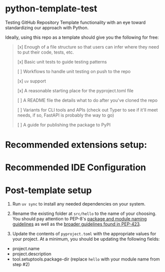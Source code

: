 # python-template-test

Testing GitHub Repository Template functionality with an eye toward standardizing our approach with Python.

Ideally, using this repo as a template should give you the following for free:

> [x] Enough of a file structure so that users can infer where they need to put their code, tests, etc.
> 
> [x] Basic unit tests to guide testing patterns
> 
> [ ] Workflows to handle unit testing on push to the repo
> 
> [x] `uv` support
> 
> [x] A reasonable starting place for the pyproject.toml file
> 
> [ ] A README file the details what to do after you've cloned the repo
> 
> [ ] Variants for CLI tools and APIs (check out Typer to see if it'll meet needs, if so, FastAPI is probably the way to go)
> 
> [ ] A guide for publishing the package to PyPI
> 

# Recommended extensions setup:

# Recommended IDE Configuration

# Post-template setup

1. Run `uv sync` to install any needed dependencies on your system.

2. Rename the existing folder at `src/hello` to the name of your choosing. You should pay attention to PEP-8's [package and module naming guidelines](https://peps.python.org/pep-0008/#package-and-module-names) as well as the [broader guidelines found in PEP-423](https://peps.python.org/pep-0423/#overview).

3. Update the contents of `pyproject.toml` with the appropriate values for your project. At a minimum, you should be updating the following fields:

- project.name
- project.description
- tool.setuptools.package-dir (replace `hello` with your module name from step #2)
